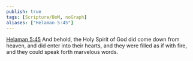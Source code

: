 ```yaml
---
publish: true
tags: [Scripture/BoM, noGraph]
aliases: ["Helaman 5:45"]
---
```

[Helaman 5:45](https://churchofjesuschrist.org/study/scriptures/bofm/hel/5?lang=eng&id=p45#p45) And behold, the Holy Spirit of God did come down from heaven, and did enter into their hearts, and they were filled as if with fire, and they could speak forth marvelous words.
